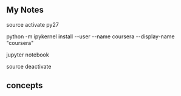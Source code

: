 ## My Notes

source activate py27

<!-- pip install requests imDbPy wget tmdbsimple seaborn sklearn Pillow keras tensorflow h5py gensim nltk stop_words torchvision ipykernel -->


python -m ipykernel install --user --name coursera --display-name "coursera"

jupyter notebook

source deactivate

<!-- ## python 2
conda create -n py27 python=2.7
source activate py27
conda install notebook ipykernel
source deactivate

> change kernel in jupyter notebook -->

## concepts
